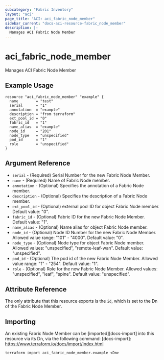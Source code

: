 ```yaml
---
subcategory: "Fabric Inventory"
layout: "aci"
page_title: "ACI: aci_fabric_node_member"
sidebar_current: "docs-aci-resource-fabric_node_member"
description: |-
  Manages ACI Fabric Node Member
---
```


# aci_fabric_node_member

Manages ACI Fabric Node Member

## Example Usage

```hcl
resource "aci_fabric_node_member" "example" {
  name        = "test"
  serial      = "1"
  annotation  = "example"
  description = "from terraform"
  ext_pool_id = "0"
  fabric_id   = "1"
  name_alias  = "example"
  node_id     = "201"
  node_type   = "unspecified"
  pod_id      = "1"
  role        = "unspecified"
}
```

## Argument Reference

- `serial` - (Required) Serial Number for the new Fabric Node Member.
- `name` - (Required) Name of Fabric Node member.
- `annotation` - (Optional) Specifies the annotation of a Fabric Node member.
- `description` - (Optional) Specifies the description of a Fabric Node member.
- `ext_pool_id` - (Optional) external pool ID for object Fabric Node member. Default value: "0".
- `fabric_id` - (Optional) Fabric ID for the new Fabric Node Member. Default value: "1".
- `name_alias` - (Optional) Name alias for object Fabric Node member.
- `node_id` - (Optional) Node ID Number for the new Fabric Node Member. Allowed value range: "101" - "4000". Default value: "0".
- `node_type` - (Optional) Node type for object Fabric Node member.
  Allowed values: "unspecified", "remote-leaf-wan". Default value: "unspecified".
- `pod_id` - (Optional) The pod id of the new Fabric Node Member. Allowed value range: "1" - "254". Default value: "1".
- `role` - (Optional) Role for the new Fabric Node Member. 
  Allowed values: "unspecified", "leaf", "spine". Default value: "unspecified".

## Attribute Reference

The only attribute that this resource exports is the `id`, which is set to the
Dn of the Fabric Node Member.

## Importing

An existing Fabric Node Member can be [imported][docs-import] into this resource via its Dn, via the following command:
[docs-import]: https://www.terraform.io/docs/import/index.html

```
terraform import aci_fabric_node_member.example <Dn>
```
